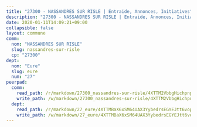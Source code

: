 ```yaml
---
title: "27300 - NASSANDRES SUR RISLE | Entraide, Annonces, Initiatives"
description: "27300 - NASSANDRES SUR RISLE | Entraide, Annonces, Initiatives"
date: 2020-01-11T14:09:21+09:00
collapsible: false
layout: commune
comm:
  nom: "NASSANDRES SUR RISLE"
  slug: nassandres-sur-risle
  cp: "27300"
dept:
  nom: "Eure"
  slug: eure
  num: "27"
peerpad:
  comm:
    read_path: /r/markdown/27300_nassandres-sur-risle/4XTTM2VbbgHichpnpe6LfuBmEqoBRur7y3wphQLmUcm8BaDWR
    write_path: /w/markdown/27300_nassandres-sur-risle/4XTTM2VbbgHichpnpe6LfuBmEqoBRur7y3wphQLmUcm8BaDWR-K3TgUbD5getT1iAH6oiZgGdJQAgLhhzDZwK1uBt3hTR8vimRsgjgAMJ3xj1PyWgs4NBSC9jKvgtVMwaRNGZYspoCqTK6pMKXWdCTCzuNZbPC2uY5MSxGFxbseTeQgM6Z4bJpF1QD
  dept:
    read_path: /r/markdown/27_eure/4XTTMBaX6xSM64UAX3YybedrsEGYEJtt6vopdQsPEFtGijgwg
    write_path: /w/markdown/27_eure/4XTTMBaX6xSM64UAX3YybedrsEGYEJtt6vopdQsPEFtGijgwg-K3TgUmjy61Gu7ZFzjoVmiacXP2Rc4pq6sxVCYUX3mFQZWQw9yCKsEoAMagtuW4jJTYhK96DsWW4cPmZLagvQNZ34BscGcu4btrtJibt18c1mpqofaWe6Q3RartDiuMTjY7NrsH4r
---
```


